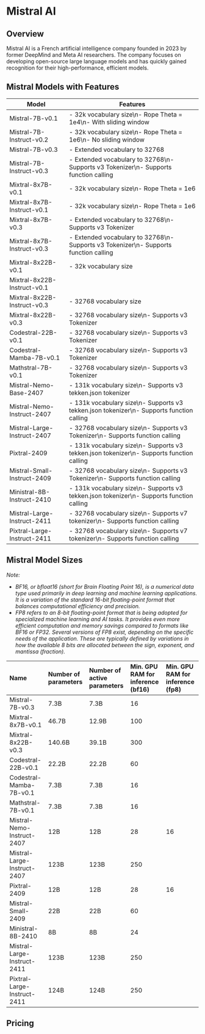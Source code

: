# Mistral AI

## Overview
Mistral AI is a French artificial intelligence company founded in 2023 by former DeepMind and Meta AI researchers. The company focuses on developing open-source large language models and has quickly gained recognition for their high-performance, efficient models.

## Mistral Models with Features

| Model | Features |
|---|---|
| Mistral-7B-v0.1 | - 32k vocabulary size\n- Rope Theta = 1e4\n- With sliding window |
| Mistral-7B-Instruct-v0.2 | - 32k vocabulary size\n- Rope Theta = 1e6\n- No sliding window |
| Mistral-7B-v0.3 | - Extended vocabulary to 32768 |
| Mistral-7B-Instruct-v0.3 | - Extended vocabulary to 32768\n- Supports v3 Tokenizer\n- Supports function calling |
| Mixtral-8x7B-v0.1 | - 32k vocabulary size\n- Rope Theta = 1e6 |
| Mixtral-8x7B-Instruct-v0.1 | - 32k vocabulary size\n- Rope Theta = 1e6 |
| Mixtral-8x7B-v0.3 | - Extended vocabulary to 32768\n- Supports v3 Tokenizer |
| Mixtral-8x7B-Instruct-v0.3 | - Extended vocabulary to 32768\n- Supports v3 Tokenizer\n- Supports function calling |
| Mixtral-8x22B-v0.1 | - 32k vocabulary size |
| Mixtral-8x22B-Instruct-v0.1 |  | 
| Mixtral-8x22B-Instruct-v0.3 | - 32768 vocabulary size |
| Mixtral-8x22B-v0.3 | - 32768 vocabulary size\n- Supports v3 Tokenizer |
| Codestral-22B-v0.1 | - 32768 vocabulary size\n- Supports v3 Tokenizer |
| Codestral-Mamba-7B-v0.1 | - 32768 vocabulary size\n- Supports v3 Tokenizer |
| Mathstral-7B-v0.1 | - 32768 vocabulary size\n- Supports v3 Tokenizer |
| Mistral-Nemo-Base-2407 | - 131k vocabulary size\n- Supports v3 tekken.json tokenizer |
| Mistral-Nemo-Instruct-2407 | - 131k vocabulary size\n- Supports v3 tekken.json tokenizer\n- Supports function calling |
| Mistral-Large-Instruct-2407 | - 32768 vocabulary size\n- Supports v3 Tokenizer\n- Supports function calling |
| Pixtral-2409 | - 131k vocabulary size\n- Supports v3 tekken.json tokenizer\n- Supports function calling |
| Mistral-Small-Instruct-2409 | - 32768 vocabulary size\n- Supports v3 Tokenizer\n- Supports function calling |
| Ministral-8B-Instruct-2410 | - 131k vocabulary size\n- Supports v3 tekken.json tokenizer\n- Supports function calling |
| Mistral-Large-Instruct-2411 | - 32768 vocabulary size\n- Supports v7 tokenizer\n- Supports function calling |
| Pixtral-Large-Instruct-2411 | - 32768 vocabulary size\n- Supports v7 tokenizer\n- Supports function calling |

## Mistral Model Sizes

*Note:*
- *BF16, or bfloat16 (short for Brain Floating Point 16), is a numerical data type used primarily in deep learning and machine learning applications. It is a variation of the standard 16-bit floating-point format that balances computational efficiency and precision.*
- *FP8 refers to an 8-bit floating-point format that is being adopted for specialized machine learning and AI tasks. It provides even more efficient computation and memory savings compared to formats like BF16 or FP32. Several versions of FP8 exist, depending on the specific needs of the application. These are typically defined by variations in how the available 8 bits are allocated between the sign, exponent, and mantissa (fraction).*

|Name|Number of parameters|Number of active parameters|Min. GPU RAM for inference (bf16)|Min. GPU RAM for inference (fp8)|
|:---|:---|:---|:---|:---|
|Mistral-7B-v0.3|7.3B|7.3B|16||
|Mixtral-8x7B-v0.1|46.7B|12.9B|100||
|Mixtral-8x22B-v0.3|140.6B|39.1B|300||
|Codestral-22B-v0.1|22.2B|22.2B|60||
|Codestral-Mamba-7B-v0.1|7.3B|7.3B|16||
|Mathstral-7B-v0.1|7.3B|7.3B|16||
|Mistral-Nemo-Instruct-2407|12B|12B|28|16|
|Mistral-Large-Instruct-2407|123B|123B|250||
|Pixtral-2409|12B|12B|28|16|
|Mistral-Small-2409|22B|22B|60||
|Ministral-8B-2410|8B|8B|24||
|Mistral-Large-Instruct-2411|123B|123B|250||
|Pixtral-Large-Instruct-2411|124B|124B|250||


## Pricing

